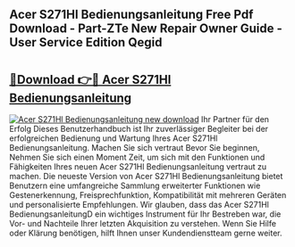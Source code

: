 ## Acer S271Hl Bedienungsanleitung Free Pdf Download - Part-ZTe New Repair Owner Guide - User Service Edition Qegid

# <h2><a href="http://df0she.blite.top/?on=Acer+S271Hl+Bedienungsanleitung">🔗Download 👉🔴 Acer S271Hl Bedienungsanleitung</a></h2>

[![Acer S271Hl Bedienungsanleitung new download](https://i.imgur.com/lujVjoI.png)](http://df0she.blite.top/?on=Acer+S271Hl+Bedienungsanleitung)
Ihr Partner für den Erfolg Dieses Benutzerhandbuch ist Ihr zuverlässiger Begleiter bei der erfolgreichen Bedienung und Wartung Ihres Acer S271Hl Bedienungsanleitung. Machen Sie sich vertraut Bevor Sie beginnen, Nehmen Sie sich einen Moment Zeit, um sich mit den Funktionen und Fähigkeiten Ihres neuen Acer S271Hl Bedienungsanleitung vertraut zu machen. Die neueste Version von Acer S271Hl Bedienungsanleitung bietet Benutzern eine umfangreiche Sammlung erweiterter Funktionen wie Gestenerkennung, Freisprechfunktion, Kompatibilität mit mehreren Geräten und personalisierte Empfehlungen. Wir glauben, dass das Acer S271Hl BedienungsanleitungD ein wichtiges Instrument für Ihr Bestreben war, die Vor- und Nachteile Ihrer letzten Akquisition zu verstehen. Wenn Sie Hilfe oder Klärung benötigen, hilft Ihnen unser Kundendienstteam gerne weiter.
